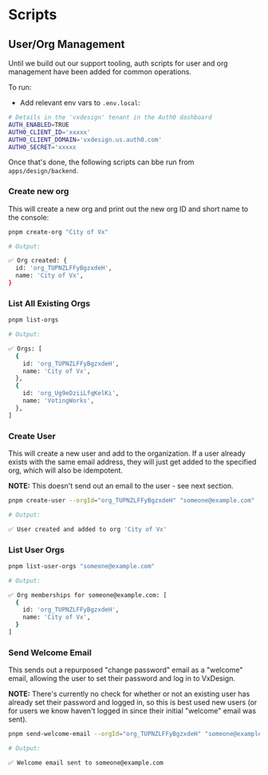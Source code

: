 # Scripts

## User/Org Management

Until we build out our support tooling, auth scripts for user and org management
have been added for common operations.

To run:

- Add relevant env vars to `.env.local`:

```sh
# Details in the 'vxdesign' tenant in the Auth0 dashboard
AUTH_ENABLED=TRUE
AUTH0_CLIENT_ID='xxxxx'
AUTH0_CLIENT_DOMAIN='vxdesign.us.auth0.com'
AUTH0_SECRET='xxxxx
```

Once that's done, the following scripts can bbe run from `apps/design/backend`.

### Create new org

This will create a new org and print out the new org ID and short name to the
console:

```sh
pnpm create-org "City of Vx"
```

```sh
# Output:

✅ Org created: {
  id: 'org_TUPNZLFFyBgzxdeH',
  name: 'City of Vx',
}
```

### List All Existing Orgs

```sh
pnpm list-orgs
```

```sh
# Output:

✅ Orgs: [
  {
    id: 'org_TUPNZLFFyBgzxdeH',
    name: 'City of Vx',
  },
  {
    id: 'org_Ug9eDziiLfqKelKi',
    name: 'VotingWorks',
  },
]
```

### Create User

This will create a new user and add to the organization. If a user already
exists with the same email address, they will just get added to the specified
org, which will also be idempotent.

**NOTE:** This doesn't send out an email to the user - see next section.

```sh
pnpm create-user --orgId="org_TUPNZLFFyBgzxdeH" "someone@example.com"
```

```sh
# Output:

✅ User created and added to org 'City of Vx'
```

### List User Orgs

```sh
pnpm list-user-orgs "someone@example.com"
```

```sh
# Output:

✅ Org memberships for someone@example.com: [
  {
    id: 'org_TUPNZLFFyBgzxdeH',
    name: 'City of Vx',
  }
]
```

### Send Welcome Email

This sends out a repurposed "change password" email as a "welcome" email,
allowing the user to set their password and log in to VxDesign.

**NOTE:** There's currently no check for whether or not an existing user has
already set their password and logged in, so this is best used new users (or for
users we know haven't logged in since their initial "welcome" email was sent).

```sh
pnpm send-welcome-email --orgId="org_TUPNZLFFyBgzxdeH" "someone@example.com"
```

```sh
# Output:

✅ Welcome email sent to someone@example.com
```
